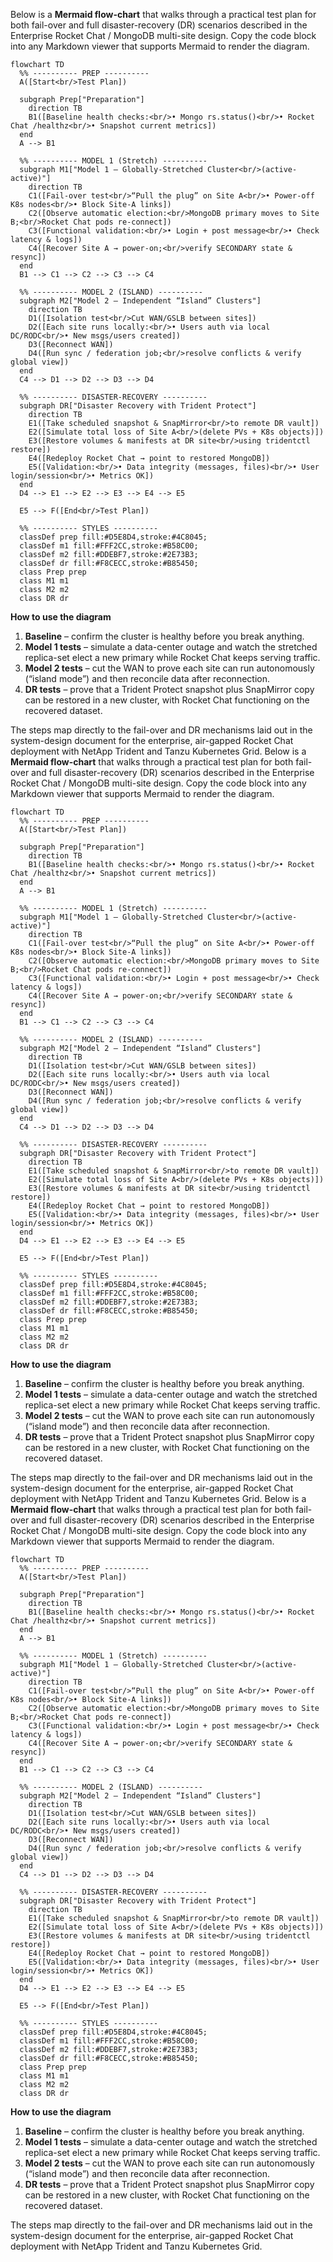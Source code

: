 Below is a **Mermaid flow-chart** that walks through a practical test plan for both fail-over and full disaster-recovery (DR) scenarios described in the Enterprise Rocket Chat / MongoDB multi-site design.
Copy the code block into any Markdown viewer that supports Mermaid to render the diagram.

```mermaid
flowchart TD
  %% ---------- PREP ----------
  A([Start<br/>Test Plan])

  subgraph Prep["Preparation"]
    direction TB
    B1([Baseline health checks:<br/>• Mongo rs.status()<br/>• Rocket Chat /healthz<br/>• Snapshot current metrics])
  end
  A --> B1

  %% ---------- MODEL 1 (Stretch) ----------
  subgraph M1["Model 1 – Globally-Stretched Cluster<br/>(active-active)"]
    direction TB
    C1([Fail-over test<br/>“Pull the plug” on Site A<br/>• Power-off K8s nodes<br/>• Block Site-A links])
    C2([Observe automatic election:<br/>MongoDB primary moves to Site B;<br/>Rocket Chat pods re-connect])
    C3([Functional validation:<br/>• Login + post message<br/>• Check latency & logs])
    C4([Recover Site A → power-on;<br/>verify SECONDARY state & resync])
  end
  B1 --> C1 --> C2 --> C3 --> C4

  %% ---------- MODEL 2 (ISLAND) ----------
  subgraph M2["Model 2 – Independent “Island” Clusters"]
    direction TB
    D1([Isolation test<br/>Cut WAN/GSLB between sites])
    D2([Each site runs locally:<br/>• Users auth via local DC/RODC<br/>• New msgs/users created])
    D3([Reconnect WAN])
    D4([Run sync / federation job;<br/>resolve conflicts & verify global view])
  end
  C4 --> D1 --> D2 --> D3 --> D4

  %% ---------- DISASTER-RECOVERY ----------
  subgraph DR["Disaster Recovery with Trident Protect"]
    direction TB
    E1([Take scheduled snapshot & SnapMirror<br/>to remote DR vault])
    E2([Simulate total loss of Site A<br/>(delete PVs + K8s objects)])
    E3([Restore volumes & manifests at DR site<br/>using tridentctl restore])
    E4([Redeploy Rocket Chat → point to restored MongoDB])
    E5([Validation:<br/>• Data integrity (messages, files)<br/>• User login/session<br/>• Metrics OK])
  end
  D4 --> E1 --> E2 --> E3 --> E4 --> E5

  E5 --> F([End<br/>Test Plan])

  %% ---------- STYLES ----------
  classDef prep fill:#D5E8D4,stroke:#4C8045;
  classDef m1 fill:#FFF2CC,stroke:#B58C00;
  classDef m2 fill:#DDEBF7,stroke:#2E73B3;
  classDef dr fill:#F8CECC,stroke:#B85450;
  class Prep prep
  class M1 m1
  class M2 m2
  class DR dr
```

**How to use the diagram**

1. **Baseline** – confirm the cluster is healthy before you break anything.
2. **Model 1 tests** – simulate a data-center outage and watch the stretched replica-set elect a new primary while Rocket Chat keeps serving traffic.
3. **Model 2 tests** – cut the WAN to prove each site can run autonomously (“island mode”) and then reconcile data after reconnection.
4. **DR tests** – prove that a Trident Protect snapshot plus SnapMirror copy can be restored in a new cluster, with Rocket Chat functioning on the recovered dataset.

The steps map directly to the fail-over and DR mechanisms laid out in the system-design document for the enterprise, air-gapped Rocket Chat deployment with NetApp Trident and Tanzu Kubernetes Grid.
Below is a **Mermaid flow-chart** that walks through a practical test plan for both fail-over and full disaster-recovery (DR) scenarios described in the Enterprise Rocket Chat / MongoDB multi-site design.
Copy the code block into any Markdown viewer that supports Mermaid to render the diagram.

```mermaid
flowchart TD
  %% ---------- PREP ----------
  A([Start<br/>Test Plan])

  subgraph Prep["Preparation"]
    direction TB
    B1([Baseline health checks:<br/>• Mongo rs.status()<br/>• Rocket Chat /healthz<br/>• Snapshot current metrics])
  end
  A --> B1

  %% ---------- MODEL 1 (Stretch) ----------
  subgraph M1["Model 1 – Globally-Stretched Cluster<br/>(active-active)"]
    direction TB
    C1([Fail-over test<br/>“Pull the plug” on Site A<br/>• Power-off K8s nodes<br/>• Block Site-A links])
    C2([Observe automatic election:<br/>MongoDB primary moves to Site B;<br/>Rocket Chat pods re-connect])
    C3([Functional validation:<br/>• Login + post message<br/>• Check latency & logs])
    C4([Recover Site A → power-on;<br/>verify SECONDARY state & resync])
  end
  B1 --> C1 --> C2 --> C3 --> C4

  %% ---------- MODEL 2 (ISLAND) ----------
  subgraph M2["Model 2 – Independent “Island” Clusters"]
    direction TB
    D1([Isolation test<br/>Cut WAN/GSLB between sites])
    D2([Each site runs locally:<br/>• Users auth via local DC/RODC<br/>• New msgs/users created])
    D3([Reconnect WAN])
    D4([Run sync / federation job;<br/>resolve conflicts & verify global view])
  end
  C4 --> D1 --> D2 --> D3 --> D4

  %% ---------- DISASTER-RECOVERY ----------
  subgraph DR["Disaster Recovery with Trident Protect"]
    direction TB
    E1([Take scheduled snapshot & SnapMirror<br/>to remote DR vault])
    E2([Simulate total loss of Site A<br/>(delete PVs + K8s objects)])
    E3([Restore volumes & manifests at DR site<br/>using tridentctl restore])
    E4([Redeploy Rocket Chat → point to restored MongoDB])
    E5([Validation:<br/>• Data integrity (messages, files)<br/>• User login/session<br/>• Metrics OK])
  end
  D4 --> E1 --> E2 --> E3 --> E4 --> E5

  E5 --> F([End<br/>Test Plan])

  %% ---------- STYLES ----------
  classDef prep fill:#D5E8D4,stroke:#4C8045;
  classDef m1 fill:#FFF2CC,stroke:#B58C00;
  classDef m2 fill:#DDEBF7,stroke:#2E73B3;
  classDef dr fill:#F8CECC,stroke:#B85450;
  class Prep prep
  class M1 m1
  class M2 m2
  class DR dr
```

**How to use the diagram**

1. **Baseline** – confirm the cluster is healthy before you break anything.
2. **Model 1 tests** – simulate a data-center outage and watch the stretched replica-set elect a new primary while Rocket Chat keeps serving traffic.
3. **Model 2 tests** – cut the WAN to prove each site can run autonomously (“island mode”) and then reconcile data after reconnection.
4. **DR tests** – prove that a Trident Protect snapshot plus SnapMirror copy can be restored in a new cluster, with Rocket Chat functioning on the recovered dataset.

The steps map directly to the fail-over and DR mechanisms laid out in the system-design document for the enterprise, air-gapped Rocket Chat deployment with NetApp Trident and Tanzu Kubernetes Grid.
Below is a **Mermaid flow-chart** that walks through a practical test plan for both fail-over and full disaster-recovery (DR) scenarios described in the Enterprise Rocket Chat / MongoDB multi-site design.
Copy the code block into any Markdown viewer that supports Mermaid to render the diagram.

```mermaid
flowchart TD
  %% ---------- PREP ----------
  A([Start<br/>Test Plan])

  subgraph Prep["Preparation"]
    direction TB
    B1([Baseline health checks:<br/>• Mongo rs.status()<br/>• Rocket Chat /healthz<br/>• Snapshot current metrics])
  end
  A --> B1

  %% ---------- MODEL 1 (Stretch) ----------
  subgraph M1["Model 1 – Globally-Stretched Cluster<br/>(active-active)"]
    direction TB
    C1([Fail-over test<br/>“Pull the plug” on Site A<br/>• Power-off K8s nodes<br/>• Block Site-A links])
    C2([Observe automatic election:<br/>MongoDB primary moves to Site B;<br/>Rocket Chat pods re-connect])
    C3([Functional validation:<br/>• Login + post message<br/>• Check latency & logs])
    C4([Recover Site A → power-on;<br/>verify SECONDARY state & resync])
  end
  B1 --> C1 --> C2 --> C3 --> C4

  %% ---------- MODEL 2 (ISLAND) ----------
  subgraph M2["Model 2 – Independent “Island” Clusters"]
    direction TB
    D1([Isolation test<br/>Cut WAN/GSLB between sites])
    D2([Each site runs locally:<br/>• Users auth via local DC/RODC<br/>• New msgs/users created])
    D3([Reconnect WAN])
    D4([Run sync / federation job;<br/>resolve conflicts & verify global view])
  end
  C4 --> D1 --> D2 --> D3 --> D4

  %% ---------- DISASTER-RECOVERY ----------
  subgraph DR["Disaster Recovery with Trident Protect"]
    direction TB
    E1([Take scheduled snapshot & SnapMirror<br/>to remote DR vault])
    E2([Simulate total loss of Site A<br/>(delete PVs + K8s objects)])
    E3([Restore volumes & manifests at DR site<br/>using tridentctl restore])
    E4([Redeploy Rocket Chat → point to restored MongoDB])
    E5([Validation:<br/>• Data integrity (messages, files)<br/>• User login/session<br/>• Metrics OK])
  end
  D4 --> E1 --> E2 --> E3 --> E4 --> E5

  E5 --> F([End<br/>Test Plan])

  %% ---------- STYLES ----------
  classDef prep fill:#D5E8D4,stroke:#4C8045;
  classDef m1 fill:#FFF2CC,stroke:#B58C00;
  classDef m2 fill:#DDEBF7,stroke:#2E73B3;
  classDef dr fill:#F8CECC,stroke:#B85450;
  class Prep prep
  class M1 m1
  class M2 m2
  class DR dr
```

**How to use the diagram**

1. **Baseline** – confirm the cluster is healthy before you break anything.
2. **Model 1 tests** – simulate a data-center outage and watch the stretched replica-set elect a new primary while Rocket Chat keeps serving traffic.
3. **Model 2 tests** – cut the WAN to prove each site can run autonomously (“island mode”) and then reconcile data after reconnection.
4. **DR tests** – prove that a Trident Protect snapshot plus SnapMirror copy can be restored in a new cluster, with Rocket Chat functioning on the recovered dataset.

The steps map directly to the fail-over and DR mechanisms laid out in the system-design document for the enterprise, air-gapped Rocket Chat deployment with NetApp Trident and Tanzu Kubernetes Grid.

